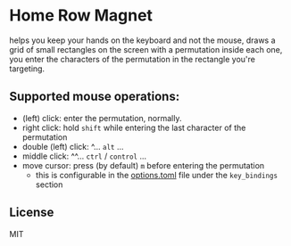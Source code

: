 # Home Row Magnet
helps you keep your hands on the keyboard and not the mouse, draws a grid of 
small rectangles on the screen with a permutation inside each one, you enter the characters
of the permutation in the rectangle you're targeting.

## Supported mouse operations:
  - (left) click: enter the permutation, normally.
  - right click: hold `shift` while entering the last character of the permutation
  - double (left) click: ^... `alt` ...
  - middle click: ^^... `ctrl` / `control` ...
  - move cursor: press (by default) `m` before entering the permutation
    - this is configurable in the [options.toml](./options.toml) file under
      the `key_bindings` section

## License
MIT
